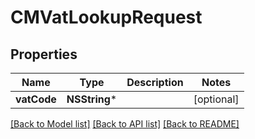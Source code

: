 # CMVatLookupRequest

## Properties
Name | Type | Description | Notes
------------ | ------------- | ------------- | -------------
**vatCode** | **NSString*** |  | [optional] 

[[Back to Model list]](../README.md#documentation-for-models) [[Back to API list]](../README.md#documentation-for-api-endpoints) [[Back to README]](../README.md)


